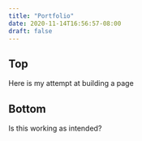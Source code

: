 ```yaml
---
title: "Portfolio"
date: 2020-11-14T16:56:57-08:00
draft: false
---
```


## Top
Here is my attempt at building a page

## Bottom
Is this working as intended?